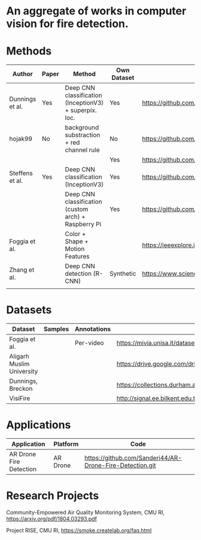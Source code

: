 # An aggregate of works in computer vision for fire detection.

# Methods

| Author          | Paper | Method                                                 | Own Dataset | Link                                                                |
|-----------------|-------|--------------------------------------------------------|-------------|---------------------------------------------------------------------|
| Dunnings et al. | Yes   | Deep CNN classification (InceptionV3) + superpix. loc. | Yes         | https://github.com/tobybreckon/fire-detection-cnn                   |
| hojak99         | No    | background substraction + red channel rule             | No          | https://github.com/hojak99/fire-detection                           |
|                 |       |                                                        | Yes         | https://github.com/cair/Fire-Detection-Image-Dataset                |
| Steffens et al. | Yes   | Deep CNN classification (InceptionV3)                  | Yes         | https://github.com/steffensbola/furg-fire-dataset                   |
|                 |       | Deep CNN classification (custom arch) + Raspberry Pi   | Yes         | https://github.com/arpit-jadon                                      |
| Foggia et al.   |       | Color + Shape + Motion Features                        |             | https://ieeexplore.ieee.org/stamp/stamp.jsp?arnumber=7014233        |
| Zhang et al.    |       | Deep CNN detection (R-CNN)                             | Synthetic   | https://www.sciencedirect.com/science/article/pii/S1877705817362574 |
|                 |       |                                                        |             |                                                                     |

# Datasets

| Dataset                   | Samples | Annotations | Link                                                                            |
|---------------------------|---------|-------------|---------------------------------------------------------------------------------|
| Foggia et al.             |         | Per-video   | https://mivia.unisa.it/datasets/video-analysis-datasets/fire-detection-dataset/ |
| Aligarh Muslim University |         |             | https://drive.google.com/drive/folders/1HznoBFEd6yjaLFlSmkUGARwCUzzG4whq        |
| Dunnings, Breckon         |         |             | https://collections.durham.ac.uk/downloads/r2d217qp536                          |
| VisiFire                  |         |             | http://signal.ee.bilkent.edu.tr/VisiFire/                                       |

# Applications

| Application             | Platform | Code                                                     |
|-------------------------|----------|----------------------------------------------------------|
| AR Drone Fire Detection | AR Drone | https://github.com/Sanderi44/AR-Drone-Fire-Detection.git |


# Research Projects

Community-Empowered Air Quality Monitoring System, CMU RI, https://arxiv.org/pdf/1804.03293.pdf

Project RISE, CMU RI, https://smoke.createlab.org/faq.html
